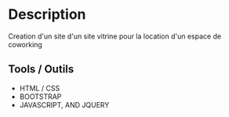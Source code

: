 # Description

Creation d'un site d'un site vitrine pour la location d'un espace de coworking

## Tools  / Outils

* HTML / CSS
* BOOTSTRAP
* JAVASCRIPT, AND JQUERY
